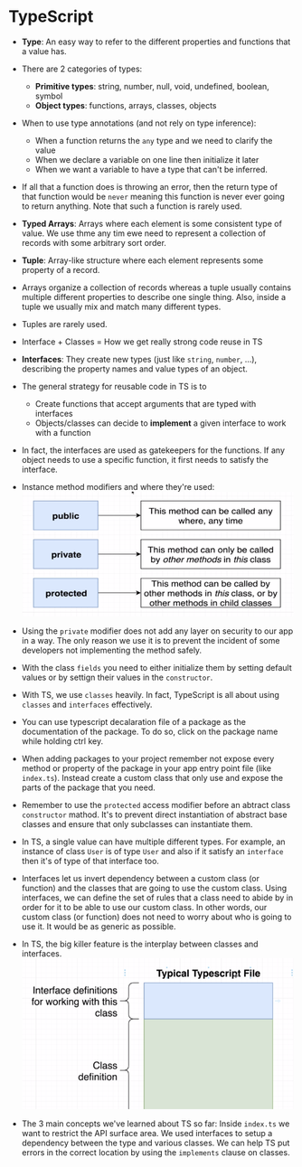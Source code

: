 # TypeScript 

- **Type**: An easy way to refer to the different properties and functions that a value has.
- There are 2 categories of types: 
    - **Primitive types**: string, number, null, void, undefined, boolean, symbol
    - **Object types**: functions, arrays, classes, objects
- When to use type annotations (and not rely on type inference):
    - When a function returns the `any` type and we need to clarify the value
    - When we declare a variable on one line then initialize it later
    - When we want a variable to have a type that can't be inferred.
- If all that a function does is throwing an error, then the return type of that function would be `never` meaning this function is never ever going to return anything. Note that such a function is rarely used. 
- **Typed Arrays**: Arrays where each element is some consistent type of value. We use thme any tim ewe need to represent a collection of records with some arbitrary sort order.
- **Tuple**: Array-like structure where each element represents some property of a record.
- Arrays organize a collection of records whereas a tuple usually contains multiple different properties to describe one single thing. Also, inside a tuple we usually mix and match many different types.
- Tuples are rarely used.
- Interface + Classes = How we get really strong code reuse in TS
- **Interfaces**: They create new types (just like `string`, `number`, ...), describing the property names and value types of an object.
- The general strategy for reusable code in TS is to 
    - Create functions that accept arguments that are typed with interfaces
    - Objects/classes can decide to **implement** a given interface to work with a function
- In fact, the interfaces are used as gatekeepers for the functions. If any object needs to use a specific function, it first needs to satisfy the interface. 
- Instance method modifiers and where they're used: 
  ![Alt text](./static/instance-method-access-modifiers.png)

- Using the `private` modifier does not add any layer on security to our app in a way. The only reason we use it is to prevent the incident of some developers not implementing the method safely.
- With the class `fields` you need to either initialize them by setting default values or by settign their values in the `constructor`.
- With TS, we use `classes` heavily. In fact, TypeScript is all about using `classes` and `interfaces` effectively. 
- You can use typescript decalaration file of a package as the documentation of the package. To do so, click on the package name while holding ctrl key. 
- When adding packages to your project remember not expose every method or property of the package in your app entry point file (like `index.ts`). Instead create a custom class that only use and expose the parts of the package that you need.
- Remember to use the `protected` access modifier before an abtract class `constructor` mathod. It's to prevent direct instantiation of abstract base classes and ensure that only subclasses can instantiate them.
- In TS, a single value can have multiple different types. For example, an instance of class `User` is of type `User` and also if it satisfy an `interface` then it's of type of that interface too.
- Interfaces let us invert dependency between a custom class (or function) and the classes that are going to use the custom class. Using interfaces, we can define the set of rules that a class need to abide by in order for it to be able to use our custom class. In other words, our custom class (or function) does not need to worry about who is going to use it. It would be as generic as possible. 
- In TS, the big killer feature is the interplay between classes and interfaces. 
  ![Alt text](./static/interfaces-classes.png)

- The 3 main concepts we've learned about TS so far: Inside `index.ts` we want to restrict the API surface area. We used interfaces to setup a dependency between the type and various classes. We can help TS put errors in the correct location by using the `implements` clause on classes.
